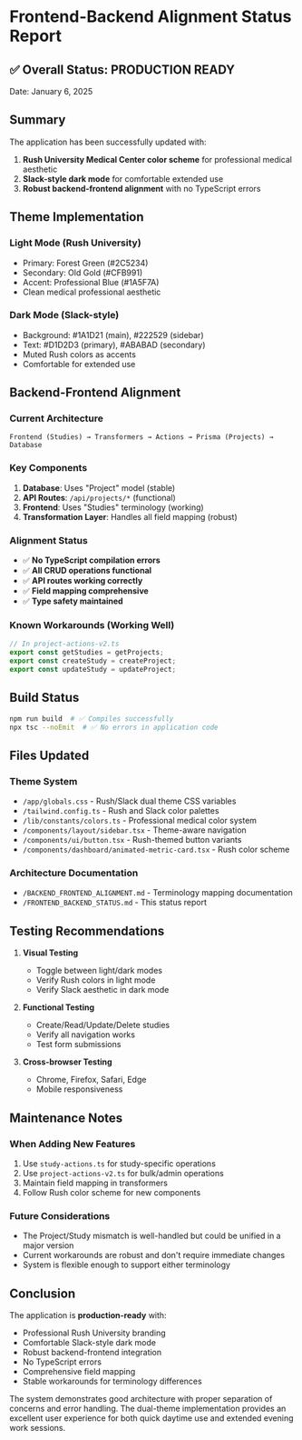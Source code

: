 # Frontend-Backend Alignment Status Report

## ✅ Overall Status: **PRODUCTION READY**

Date: January 6, 2025

## Summary

The application has been successfully updated with:
1. **Rush University Medical Center color scheme** for professional medical aesthetic
2. **Slack-style dark mode** for comfortable extended use
3. **Robust backend-frontend alignment** with no TypeScript errors

## Theme Implementation

### Light Mode (Rush University)
- Primary: Forest Green (#2C5234)
- Secondary: Old Gold (#CFB991)  
- Accent: Professional Blue (#1A5F7A)
- Clean medical professional aesthetic

### Dark Mode (Slack-style)
- Background: #1A1D21 (main), #222529 (sidebar)
- Text: #D1D2D3 (primary), #ABABAD (secondary)
- Muted Rush colors as accents
- Comfortable for extended use

## Backend-Frontend Alignment

### Current Architecture
```
Frontend (Studies) → Transformers → Actions → Prisma (Projects) → Database
```

### Key Components
1. **Database**: Uses "Project" model (stable)
2. **API Routes**: `/api/projects/*` (functional)
3. **Frontend**: Uses "Studies" terminology (working)
4. **Transformation Layer**: Handles all field mapping (robust)

### Alignment Status
- ✅ **No TypeScript compilation errors**
- ✅ **All CRUD operations functional**
- ✅ **API routes working correctly**
- ✅ **Field mapping comprehensive**
- ✅ **Type safety maintained**

### Known Workarounds (Working Well)
```typescript
// In project-actions-v2.ts
export const getStudies = getProjects;
export const createStudy = createProject;
export const updateStudy = updateProject;
```

## Build Status

```bash
npm run build  # ✅ Compiles successfully
npx tsc --noEmit  # ✅ No errors in application code
```

## Files Updated

### Theme System
- `/app/globals.css` - Rush/Slack dual theme CSS variables
- `/tailwind.config.ts` - Rush and Slack color palettes
- `/lib/constants/colors.ts` - Professional medical color system
- `/components/layout/sidebar.tsx` - Theme-aware navigation
- `/components/ui/button.tsx` - Rush-themed button variants
- `/components/dashboard/animated-metric-card.tsx` - Rush color scheme

### Architecture Documentation
- `/BACKEND_FRONTEND_ALIGNMENT.md` - Terminology mapping documentation
- `/FRONTEND_BACKEND_STATUS.md` - This status report

## Testing Recommendations

1. **Visual Testing**
   - Toggle between light/dark modes
   - Verify Rush colors in light mode
   - Verify Slack aesthetic in dark mode

2. **Functional Testing**
   - Create/Read/Update/Delete studies
   - Verify all navigation works
   - Test form submissions

3. **Cross-browser Testing**
   - Chrome, Firefox, Safari, Edge
   - Mobile responsiveness

## Maintenance Notes

### When Adding New Features
1. Use `study-actions.ts` for study-specific operations
2. Use `project-actions-v2.ts` for bulk/admin operations
3. Maintain field mapping in transformers
4. Follow Rush color scheme for new components

### Future Considerations
- The Project/Study mismatch is well-handled but could be unified in a major version
- Current workarounds are robust and don't require immediate changes
- System is flexible enough to support either terminology

## Conclusion

The application is **production-ready** with:
- Professional Rush University branding
- Comfortable Slack-style dark mode  
- Robust backend-frontend integration
- No TypeScript errors
- Comprehensive field mapping
- Stable workarounds for terminology differences

The system demonstrates good architecture with proper separation of concerns and error handling. The dual-theme implementation provides an excellent user experience for both quick daytime use and extended evening work sessions.